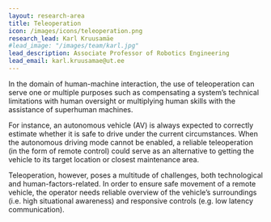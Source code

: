 ```yaml
---
layout: research-area
title: Teleoperation
icon: /images/icons/teleoperation.png
research_lead: Karl Kruusamäe 
#lead_image: "/images/team/karl.jpg"
lead_description: Associate Professor of Robotics Engineering
lead_email: karl.kruusamae@ut.ee
---
```


In the domain of human-machine interaction, the use of teleoperation can serve one or multiple purposes such as
compensating a system’s technical limitations with human oversight or multiplying human skills with the assistance of
superhuman machines.

For instance, an autonomous vehicle (AV) is always expected to correctly estimate whether it is safe to drive under the
current circumstances. When the autonomous driving mode cannot be enabled, a reliable teleoperation (in the form of
remote control) could serve as an alternative to getting the vehicle to its target location or closest maintenance area.

Teleoperation, however, poses a multitude of challenges, both technological and human-factors-related. In order to
ensure safe movement of a remote vehicle, the operator needs reliable overview of the vehicle’s surroundings (i.e. high
situational awareness) and responsive controls (e.g. low latency communication).
